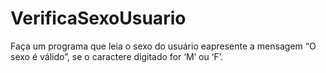 # VerificaSexoUsuario
Faça um programa que leia o sexo do usuário eapresente a mensagem “O sexo é válido”, se o caractere digitado for ‘M’ ou ‘F’.
